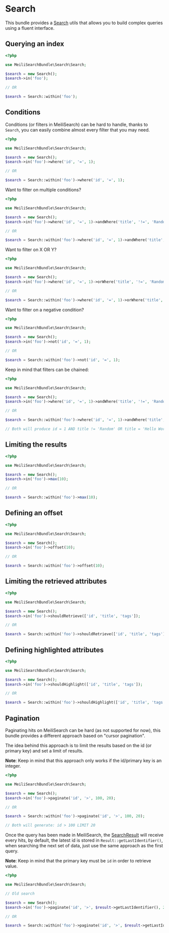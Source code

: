 # Search

This bundle provides a [Search](../src/Search/Search.php) utils 
that allows you to build complex queries using a fluent interface. 

## Querying an index

```php
<?php

use MeiliSearchBundle\Search\Search;

$search = new Search();
$search->in('foo');

// OR

$search = Search::within('foo');
```

## Conditions

Conditions (or filters in MeiliSearch) can be hard to handle, 
thanks to `Search`, you can easily combine almost every filter that you may need.

```php
<?php

use MeiliSearchBundle\Search\Search;

$search = new Search();
$search->in('foo')->where('id', '=', 1);

// OR

$search = Search::within('foo')->where('id', '=', 1);
```

Want to filter on multiple conditions?

```php
<?php

use MeiliSearchBundle\Search\Search;

$search = new Search();
$search->in('foo')->where('id', '=', 1)->andWhere('title', '!=', 'Random');

// OR

$search = Search::within('foo')->where('id', '=', 1)->andWhere('title', '!=', 'Random');
```

Want to filter on X OR Y?

```php
<?php

use MeiliSearchBundle\Search\Search;

$search = new Search();
$search->in('foo')->where('id', '=', 1)->orWhere('title', '!=', 'Random');

// OR

$search = Search::within('foo')->where('id', '=', 1)->orWhere('title', '!=', 'Random');
```

Want to filter on a negative condition?

```php
<?php

use MeiliSearchBundle\Search\Search;

$search = new Search();
$search->in('foo')->not('id', '=', 1);

// OR

$search = Search::within('foo')->not('id', '=', 1);
```

Keep in mind that filters can be chained: 


```php
<?php

use MeiliSearchBundle\Search\Search;

$search = new Search();
$search->in('foo')->where('id', '=', 1)->andWhere('title', '!=', 'Random')->orWhere('title', '=', 'Hello World');

// OR

$search = Search::within('foo')->where('id', '=', 1)->andWhere('title', '!=', 'Random')->orWhere('title', '=', 'Hello World');

// Both will produce id = 1 AND title != 'Random' OR title = 'Hello World'
```

## Limiting the results

```php
<?php

use MeiliSearchBundle\Search\Search;

$search = new Search();
$search->in('foo')->max(10);

// OR

$search = Search::within('foo')->max(10);
```

## Defining an offset

```php
<?php

use MeiliSearchBundle\Search\Search;

$search = new Search();
$search->in('foo')->offset(10);

// OR

$search = Search::within('foo')->offset(10);
```

## Limiting the retrieved attributes

```php
<?php

use MeiliSearchBundle\Search\Search;

$search = new Search();
$search->in('foo')->shouldRetrieve(['id', 'title', 'tags']);

// OR

$search = Search::within('foo')->shouldRetrieve(['id', 'title', 'tags']);
```

## Defining highlighted attributes

```php
<?php

use MeiliSearchBundle\Search\Search;

$search = new Search();
$search->in('foo')->shouldHighlight(['id', 'title', 'tags']);

// OR

$search = Search::within('foo')->shouldHighlight(['id', 'title', 'tags']);
```

## Pagination

Paginating hits on MeiliSearch can be hard (as not supported for now), 
this bundle provides a different approach based on "cursor pagination". 

The idea behind this approach is to limit the results based on the id (or primary key)
and set a limit of results.

**Note**: Keep in mind that this approach only works if the id/primary key is an integer.

```php
<?php

use MeiliSearchBundle\Search\Search;

$search = new Search();
$search->in('foo')->paginate('id', '>', 100, 20);

// OR

$search = Search::within('foo')->paginate('id', '>', 100, 20);

// Both will generate: id > 100 LIMIT 20
```

Once the query has been made in MeiliSearch, 
the [SearchResult](../src/Search/SearchResult.php) will receive every hits, 
by default, the latest id is stored in `Result::getLastIdentifier()`,
when searching the next set of data, just use the same approach as the first query.

**Note**: Keep in mind that the primary key must be `id` in order to retrieve value.

```php
<?php

use MeiliSearchBundle\Search\Search;

// Old search

$search = new Search();
$search->in('foo')->paginate('id', '>', $result->getLastIdentifier(), 20);

// OR

$search = Search::within('foo')->paginate('id', '>', $result->getLastIdentifier(), 20);
```
